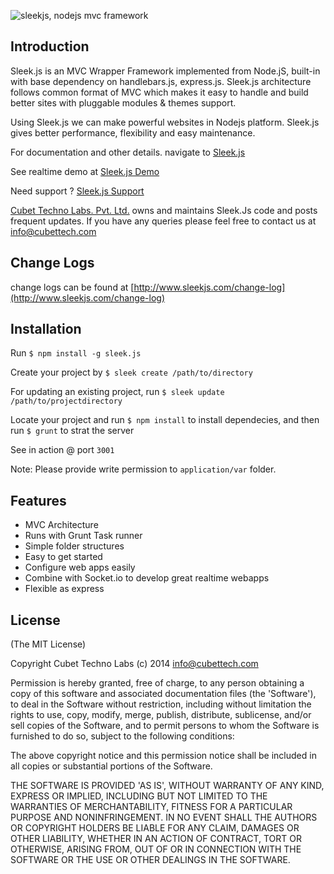 ![sleekjs, nodejs mvc framework](http://www.sleekjs.com/wp-content/themes/easy-docs/img/logo.png)

## Introduction

Sleek.js is an MVC Wrapper Framework implemented from Node.jS, built-in with base dependency on handlebars.js, express.js. Sleek.js architecture follows common format of MVC which makes it easy to handle and build better sites with pluggable modules & themes support.

Using Sleek.js we can make powerful websites in Nodejs platform. Sleek.js gives better performance, flexibility and easy maintenance.

For documentation and other details. navigate to [Sleek.js](http://www.sleekjs.com)

See realtime demo at [Sleek.js Demo](http://demo.sleekjs.com)

Need support ? [Sleek.js Support](http://support.sleekjs.com)

[Cubet Techno Labs. Pvt. Ltd.](http://www.cubettech.com) owns and maintains Sleek.Js code and posts frequent updates. If you have any queries please feel free to contact us at <info@cubettech.com>

## Change Logs

change logs can be found at [http://www.sleekjs.com/change-log](http://www.sleekjs.com/change-log) 

## Installation

Run 
`$ npm install -g sleek.js`

Create your project by
`$ sleek create /path/to/directory`

For updating an existing project, run
`$ sleek update /path/to/projectdirectory`

Locate your project and run `$ npm install` to install dependecies, and then run `$ grunt` to strat the server 

See in action @ port `3001`

Note: Please provide write permission to `application/var` folder.

## Features

  * MVC Architecture
  * Runs with Grunt Task runner
  * Simple folder structures
  * Easy to get started
  * Configure web apps easily
  * Combine with Socket.io to develop great realtime webapps
  * Flexible as express

## License

(The MIT License)

Copyright Cubet Techno Labs (c) 2014  <info@cubettech.com>

Permission is hereby granted, free of charge, to any person obtaining
a copy of this software and associated documentation files (the
'Software'), to deal in the Software without restriction, including
without limitation the rights to use, copy, modify, merge, publish,
distribute, sublicense, and/or sell copies of the Software, and to
permit persons to whom the Software is furnished to do so, subject to
the following conditions:

The above copyright notice and this permission notice shall be
included in all copies or substantial portions of the Software.

THE SOFTWARE IS PROVIDED 'AS IS', WITHOUT WARRANTY OF ANY KIND,
EXPRESS OR IMPLIED, INCLUDING BUT NOT LIMITED TO THE WARRANTIES OF
MERCHANTABILITY, FITNESS FOR A PARTICULAR PURPOSE AND NONINFRINGEMENT.
IN NO EVENT SHALL THE AUTHORS OR COPYRIGHT HOLDERS BE LIABLE FOR ANY
CLAIM, DAMAGES OR OTHER LIABILITY, WHETHER IN AN ACTION OF CONTRACT,
TORT OR OTHERWISE, ARISING FROM, OUT OF OR IN CONNECTION WITH THE
SOFTWARE OR THE USE OR OTHER DEALINGS IN THE SOFTWARE.
